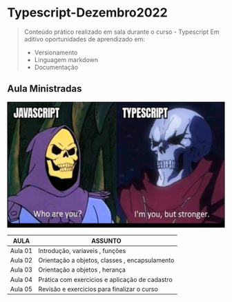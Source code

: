 # Typescript-Dezembro2022
 
> Conteúdo prático realizado em sala durante o curso - Typescript
> Em aditivo oportunidades de aprendizado em:
> - Versionamento
> - Linguagem markdown
> - Documentação


## Aula Ministradas
 ![Typescript](/img.jpg)
 

| AULA | ASSUNTO |
|------|---------|
|Aula 01 |Introdução, variaveis , funções
|Aula 02 |Orientação a objetos, classes , encapsulamento
|Aula 03 |Orientação a objetos , herança
|Aula 04 |Prática com exercicios e aplicação de cadastro
|Aula 05 |Revisão e exercicios para finalizar o curso